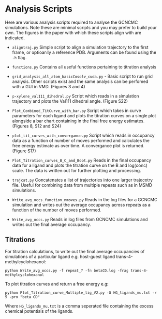 # Analysis Scripts

Here are various analysis scripts required to analyse the GCNCMC simulations. Note these are minimal scripts and you may prefer to build your own. The figures in the paper with which these scripts align with are indicated.

- `aligntraj.py` Simple script to align a simulation trajectory to the first frame, or optioanlly a reference PDB. Arguments can be found using the `-h` flag.

- `functions.py` Contains all useful functions pertaining to titration analysis

- `grid_analysis_all_atom_basicCosolv_cuda.py` - Basic script to run grid analysis. Other scripts exist and the same analysis can be perfomed with a GUI in VMD. (Figures 3 and 4)

- `p-xylene_val111_dihedral.py` Script which reads in a simulation trajectory and plots the Val111 dihedral angle. (Figure S22)

- `Plot_Combined_TitCurve_with_bar.py` Script which takes in curve parameters for each ligand and plots the titration curves on a single plot alongside a bar chart containing in the final free energy estimates. (Figures 8, S12 and S24)

- `plot_tit_curves_with_convergance.py` Script which reads in occupancy data as a function of number of moves performed and calculates the free energy estimate as over time. A convergance plot is returned. (Figure S17)

- `Plot_Titration_curves_B_C_and_Boot.py` Reads in the final occupancy data for a ligand and plots the titration curve on the B and log(conc) scale. The data is written out for further plotting and processing. 

- `trajcat.py` Concatenates a list of trajectories into one larger trajecotry file. Useful for combining data from multiple repeats such as in MSMD simulations.

- `Write_avg_occs_function_nmoves.py` Reads in the log files for a GCNCMC simulation and writes out the average occupancy across repeats as a function of the number of moves performed. 

- `Write_avg_occs.py` Reads in log files from GCNCMC simulations and writes out the final average occupancy. 

## Titrations
For titration calculations, to write out the final average occupancies of simulations of a particular ligand e.g. host-guest ligand trans-4-methylcyclohexanol:

```
python Write_avg_occs.py -f repeat_? -fn betaCD.log -frag trans-4-methylcyclohexanol
```

To plot titration curves and return a free energy e.g:
```
python Plot_Titration_curve_Multiple_lig_V2.py -G HG_ligands_mu.txt -r 5 -pro "beta CD"
```

Where `HG_ligands_mu.txt` is a comma seperated file containing the excess chemical potentials of the ligands.